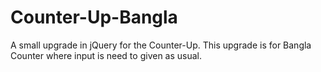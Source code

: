 # Counter-Up-Bangla
A small upgrade in jQuery for the Counter-Up. This upgrade is for Bangla Counter where input is need to given as usual.
